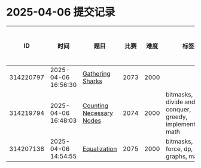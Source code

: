 # 2025-04-06 提交记录

 | ID | 时间 | 题目 | 比赛 | 难度 | 标签 | 结果 | 测试用例 | 运行时间 | 内存消耗 |
 |----|------|-----|-----|------|-----|------|---------|--------|----------|
 | 314220797 | 2025-04-06  16:56:30 | [Gathering Sharks](https://codeforces.com/problemset/problem/2073/J) | 2073 | 2000 |  | OK | 21 | 186ms | 100KB |
 | 314219794 | 2025-04-06  16:48:03 | [Counting Necessary Nodes](https://codeforces.com/problemset/problem/2074/F) | 2074 | 2000 | bitmasks, divide and conquer, greedy, implementation, math | OK | 24 | 92ms | 100KB |
 | 314207138 | 2025-04-06  14:54:55 | [Equalization](https://codeforces.com/problemset/problem/2075/D) | 2075 | 2000 | bitmasks, brute force, dp, graphs, math | OK | 17 | 3030ms | 100KB |